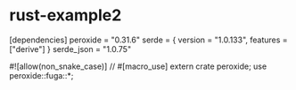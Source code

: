 # rust-example2

[dependencies]
peroxide = "0.31.6"
serde = { version = "1.0.133", features = ["derive"] }
serde_json = "1.0.75"

#![allow(non_snake_case)]
// #[macro_use]
extern crate peroxide;
use peroxide::fuga::*;